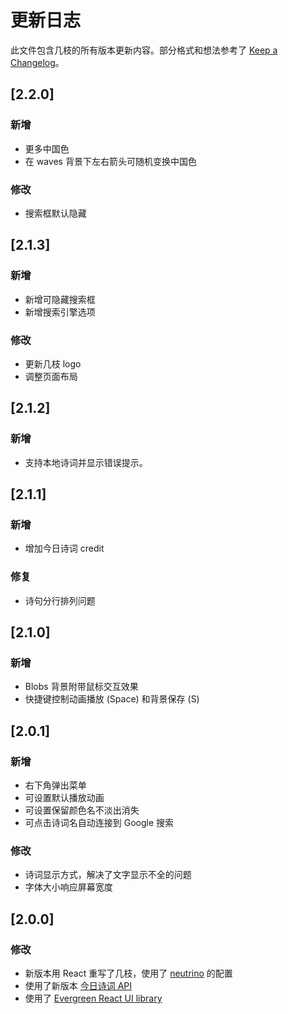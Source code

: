 # 更新日志

此文件包含几枝的所有版本更新内容。部分格式和想法参考了 [Keep a Changelog](https://keepachangelog.com/en/1.0.0/)。

## [2.2.0]

### 新增
- 更多中国色
- 在 waves 背景下左右箭头可随机变换中国色

### 修改
- 搜索框默认隐藏

## [2.1.3]

### 新增
- 新增可隐藏搜索框
- 新增搜索引擎选项

### 修改
- 更新几枝 logo
- 调整页面布局

## [2.1.2]

### 新增
- 支持本地诗词并显示错误提示。

## [2.1.1]

### 新增
- 增加今日诗词 credit

### 修复
- 诗句分行排列问题

## [2.1.0] 

### 新增
- Blobs 背景附带鼠标交互效果
- 快捷键控制动画播放 (Space) 和背景保存 (S)

## [2.0.1] 

### 新增
- 右下角弹出菜单
- 可设置默认播放动画
- 可设置保留颜色名不淡出消失
- 可点击诗词名自动连接到 Google 搜索

### 修改
- 诗词显示方式，解决了文字显示不全的问题
- 字体大小响应屏幕宽度

## [2.0.0]

### 修改
- 新版本用 React 重写了几枝，使用了 [neutrino](https://neutrinojs.org/packages/react/) 的配置
- 使用了新版本 [今日诗词 API](https://www.jinrishici.com/)
- 使用了 [Evergreen React UI library](https://evergreen.segment.com/)  